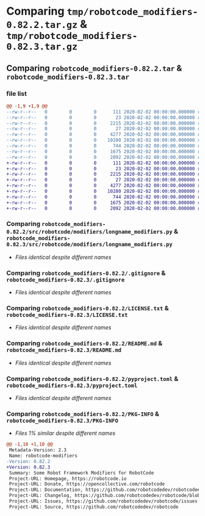 # Comparing `tmp/robotcode_modifiers-0.82.2.tar.gz` & `tmp/robotcode_modifiers-0.82.3.tar.gz`

## Comparing `robotcode_modifiers-0.82.2.tar` & `robotcode_modifiers-0.82.3.tar`

### file list

```diff
@@ -1,9 +1,9 @@
--rw-r--r--   0        0        0      111 2020-02-02 00:00:00.000000 robotcode_modifiers-0.82.2/src/robotcode/modifiers/__init__.py
--rw-r--r--   0        0        0       23 2020-02-02 00:00:00.000000 robotcode_modifiers-0.82.2/src/robotcode/modifiers/__version__.py
--rw-r--r--   0        0        0     2215 2020-02-02 00:00:00.000000 robotcode_modifiers-0.82.2/src/robotcode/modifiers/longname_modifiers.py
--rw-r--r--   0        0        0       27 2020-02-02 00:00:00.000000 robotcode_modifiers-0.82.2/src/robotcode/modifiers/py.typed
--rw-r--r--   0        0        0     4277 2020-02-02 00:00:00.000000 robotcode_modifiers-0.82.2/.gitignore
--rw-r--r--   0        0        0    10280 2020-02-02 00:00:00.000000 robotcode_modifiers-0.82.2/LICENSE.txt
--rw-r--r--   0        0        0      744 2020-02-02 00:00:00.000000 robotcode_modifiers-0.82.2/README.md
--rw-r--r--   0        0        0     1675 2020-02-02 00:00:00.000000 robotcode_modifiers-0.82.2/pyproject.toml
--rw-r--r--   0        0        0     2092 2020-02-02 00:00:00.000000 robotcode_modifiers-0.82.2/PKG-INFO
+-rw-r--r--   0        0        0      111 2020-02-02 00:00:00.000000 robotcode_modifiers-0.82.3/src/robotcode/modifiers/__init__.py
+-rw-r--r--   0        0        0       23 2020-02-02 00:00:00.000000 robotcode_modifiers-0.82.3/src/robotcode/modifiers/__version__.py
+-rw-r--r--   0        0        0     2215 2020-02-02 00:00:00.000000 robotcode_modifiers-0.82.3/src/robotcode/modifiers/longname_modifiers.py
+-rw-r--r--   0        0        0       27 2020-02-02 00:00:00.000000 robotcode_modifiers-0.82.3/src/robotcode/modifiers/py.typed
+-rw-r--r--   0        0        0     4277 2020-02-02 00:00:00.000000 robotcode_modifiers-0.82.3/.gitignore
+-rw-r--r--   0        0        0    10280 2020-02-02 00:00:00.000000 robotcode_modifiers-0.82.3/LICENSE.txt
+-rw-r--r--   0        0        0      744 2020-02-02 00:00:00.000000 robotcode_modifiers-0.82.3/README.md
+-rw-r--r--   0        0        0     1675 2020-02-02 00:00:00.000000 robotcode_modifiers-0.82.3/pyproject.toml
+-rw-r--r--   0        0        0     2092 2020-02-02 00:00:00.000000 robotcode_modifiers-0.82.3/PKG-INFO
```

### Comparing `robotcode_modifiers-0.82.2/src/robotcode/modifiers/longname_modifiers.py` & `robotcode_modifiers-0.82.3/src/robotcode/modifiers/longname_modifiers.py`

 * *Files identical despite different names*

### Comparing `robotcode_modifiers-0.82.2/.gitignore` & `robotcode_modifiers-0.82.3/.gitignore`

 * *Files identical despite different names*

### Comparing `robotcode_modifiers-0.82.2/LICENSE.txt` & `robotcode_modifiers-0.82.3/LICENSE.txt`

 * *Files identical despite different names*

### Comparing `robotcode_modifiers-0.82.2/README.md` & `robotcode_modifiers-0.82.3/README.md`

 * *Files identical despite different names*

### Comparing `robotcode_modifiers-0.82.2/pyproject.toml` & `robotcode_modifiers-0.82.3/pyproject.toml`

 * *Files identical despite different names*

### Comparing `robotcode_modifiers-0.82.2/PKG-INFO` & `robotcode_modifiers-0.82.3/PKG-INFO`

 * *Files 1% similar despite different names*

```diff
@@ -1,10 +1,10 @@
 Metadata-Version: 2.3
 Name: robotcode-modifiers
-Version: 0.82.2
+Version: 0.82.3
 Summary: Some Robot Framework Modifiers for RobotCode
 Project-URL: Homepage, https://robotcode.io
 Project-URL: Donate, https://opencollective.com/robotcode
 Project-URL: Documentation, https://github.com/robotcodedev/robotcode#readme
 Project-URL: Changelog, https://github.com/robotcodedev/robotcode/blob/main/CHANGELOG.md
 Project-URL: Issues, https://github.com/robotcodedev/robotcode/issues
 Project-URL: Source, https://github.com/robotcodedev/robotcode
```

